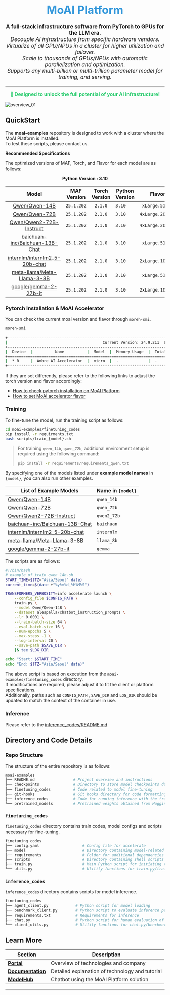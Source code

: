 <div align="center">
  <h1 style="font-size: 2.5em; color: #3498db;">MoAI Platform</h1>
</div>

<p align="center" style="font-size: 1.2em;">
  <strong>A full-stack infrastructure software from PyTorch to GPUs for the LLM era.</strong><br/>
  <em>Decouple AI infrastructure from specific hardware vendors.</em><br/>
  <em>Virtualize of all GPU/NPUs in a cluster for higher utilization and failover.</em><br/>
  <em>Scale to thousands of GPUs/NPUs with automatic parallelization and optimization.</em><br/>
  <em>Supports any multi-billion or multi-trillion parameter model for training, and serving.</em><br/>
</p>

<hr/>

<p align="center" style="font-size: 1.1em; color: #2ecc71;">
  <strong>🚀 Designed to unlock the full potential of your AI infrastructure!</strong>
</p>

![overview_01](https://github.com/user-attachments/assets/a1d7b9b5-83f6-4844-8f16-fb6a288f54b3)

## QuickStart

The **moai-examples** repository is designed to work with a cluster where the MoAI Platform is installed.  
To test these scripts, please contact us.

**Recommended Specifications**

The optimized versions of MAF, Torch, and Flavor for each model are as follows:

<div align="center">

**Python Version : 3.10** 


|                                          Model                                          | MAF Version | Torch Version | Python Version |      Flavor      | Train Batch | Eval Batch | Eval Batch |
|:---------------------------------------------------------------------------------------:|:-----------:|:-------------:|----------------|:----------------:|:-----------:|:----------:|:----------:|
|                  [Qwen/Qwen-14B](https://huggingface.co/Qwen/Qwen-14B)                  |  `25.1.202` |    `2.1.0`    | `3.10`         |  `xLarge.512GB`  |      64     |      8     |      8     |
|                  [Qwen/Qwen-72B](https://huggingface.co/Qwen/Qwen-72B)                  |  `25.1.202` |    `2.1.0`    | `3.10`         | `4xLarge.2048GB` |     256     |      8     |      8     |
|        [Qwen/Qwen2-72B-Instruct](https://huggingface.co/Qwen/Qwen2-72B-Instruct)        |  `25.1.202` |    `2.1.0`    | `3.10`         | `4xLarge.2048GB` |      64     |      8     |      8     |
| [baichuan-inc/Baichuan-13B-Chat](https://huggingface.co/baichuan-inc/Baichuan-13B-Chat) |  `25.1.202` |    `2.1.0`    | `3.10`         |  `xLarge.512GB`  |      64     |      8     |      8     |
|  [internlm/internlm2_5-20b-chat](https://huggingface.co/internlm/internlm2_5-20b-chat)  |  `25.1.202` |    `2.1.0`    | `3.10`         | `2xLarge.1024GB` |      64     |     16     |     16     |
|     [meta-llama/Meta-Llama-3-8B ](https://huggingface.co/meta-llama/Meta-Llama-3-8B)    |  `25.1.202` |    `2.1.0`    | `3.10`         |  `xLarge.512GB`  |      64     |      8     |      8     |
|          [google/gemma-2-27b-it](https://huggingface.co/google/gemma-2-27b-it)          |  `25.1.202` |    `2.1.0`    | `3.10`         | `2xLarge.1024GB` |      64     |      8     |      8     |

</div>

### Pytorch Installation & MoAI Accelerator

You can check the current moai version and flavor through `moreh-smi`.
```bash
moreh-smi

+-----------------------------------------------------------------------------------------------+
|                                          Current Version: 24.9.211  Latest Version: 25.1.201  |
+-----------------------------------------------------------------------------------------------+
|  Device  |          Name          |  Model  |  Memory Usage  |  Total Memory  |  Utilization  |
+===============================================================================================+
|  * 0     |  Ambre AI Accelerator  |  micro  |  -             |  -             |  -            |
+-----------------------------------------------------------------------------------------------+
```
If they are set differently, please refer to the following links to adjust the torch version and flavor accordingly:
- [How to check pytorch installation on MoAI Platform](https://docs.moreh.io/tutorials/llama3_8b_tutorial/1_prepare_fine-tuning/#checking-pytorch-installation)
- [How to set MoAI accelerator flavor](https://docs.moreh.io/tutorials/llama3_8b_tutorial/1_prepare_fine-tuning/#checking-pytorch-installation)

### Training
To fine-tune the model, run the training script as follows:

```bash
cd moai-examples/finetuning_codes
pip install -r requirments.txt
bash scripts/train_{model}.sh
```
> For training `qwen_14b`, `qwen_72b`, additional environment setup is required using the following command:
> ```bash
> pip install -r requirements/requirements_qwen.txt
> ```


By specifying one of the models listed under **example model names** in `{model}`, you can also run other examples.  

<div align="center" style="margin-top: 1rem;">

|  **List of Example Models**                                                             |  Name in `{model}`|
|-----------------------------------------------------------------------------------------|---------------|
| [Qwen/Qwen-14B](https://huggingface.co/Qwen/Qwen-14B)                                   | `qwen_14b`    |
| [Qwen/Qwen-72B](https://huggingface.co/Qwen/Qwen-72B)                                   | `qwen_72b`    |
| [Qwen/Qwen2-72B-Instruct](https://huggingface.co/Qwen/Qwen2-72B-Instruct)               | `qwen2_72b`   |
| [baichuan-inc/Baichuan-13B-Chat](https://huggingface.co/baichuan-inc/Baichuan-13B-Chat) | `baichuan`    |
| [internlm/internlm2_5-20b-chat](https://huggingface.co/internlm/internlm2_5-20b-chat)   | `internlm`    |
| [meta-llama/Meta-Llama-3-8B ](https://huggingface.co/meta-llama/Meta-Llama-3-8B)        | `llama_8b`    |
| [google/gemma-2-27b-it](https://huggingface.co/google/gemma-2-27b-it)                   | `gemma`       |
</div>


The scripts are as follows:

```bash
#!/bin/bash
# example of train_qwen_14b.sh
START_TIME=$(TZ="Asia/Seoul" date)
current_time=$(date +"%y%m%d_%H%M%S")

TRANSFORMERS_VERBOSITY=info accelerate launch \
    --config_file $CONFIG_PATH \
    train.py \
    --model Qwen/Qwen-14B \
    --dataset alespalla/chatbot_instruction_prompts \
    --lr 0.0001 \
    --train-batch-size 64 \
    --eval-batch-size 16 \
    --num-epochs 5 \
    --max-steps -1 \
    --log-interval 20 \
    --save-path $SAVE_DIR \
    |& tee $LOG_DIR

echo "Start: $START_TIME"
echo "End: $(TZ="Asia/Seoul" date)"
```

The above script is based on execution from the `moai-examples/finetuning_codes` directory.  
If modifications are required, please adjust it to fit the client or platform specifications.   
Additionally, paths such as `CONFIG_PATH` , `SAVE_DIR` and `LOG_DIR` should be updated to match the context of the container in use.

### Inference


Please refer to the [inference_codes/README.md]()



## **Directory and Code Details**

### Repo Structure

The structure of the entire repository is as follows:

```bash
moai-examples
├── README.md                 # Project overview and instructions
├── checkpoints               # Directory to store model checkpoints during finetuning
├── finetuning_codes          # Code related to model fine-tuning
├── git-hooks                 # Git hooks directory for code formatting and other pre/post-commit tasks
├── inference_codes           # Code for running inference with the trained model
└── pretrained_models         # Pretrained weights obtained from Huggingface
```



### `finetuning_codes`

 `finetuning_codes` directory contains train codes, model configs and scripts necessary for fine-tuning.

```bash
finetuning_codes
├── config.yaml                   # Config file for accelerate
├── model                         # Directory containing model-related files
├── requirements                  # Folder for additional dependencies or packages required for fine-tuning
├── scripts                       # Directory containing shell scripts for different fine-tuning setups
├── train.py                      # Main Python script for initiating the fine-tuning process
└── utils.py                      # Utility functions for train.py/train_internlm.py
```

### `inference_codes`

 `inference_codes` directory contains scripts for model inference. 

```bash
finetuning_codes
├── agent_client.py            # Python script for model loading
├── benchmark_client.py        # Python script to evaluate inference performance 
├── requirements.txt           # Requirements for inference 
├── chat.py                    # Python script for human evaluation of loaded model
└── client_utils.py            # Utility functions for chat.py/benchmark_client.py/agent_client.py
```




## Learn More

| **Section**       | **Description**                                 |
|-------------------|-------------------------------------------------|
| **[Portal](https://moreh.io/)**        | Overview of technologies and company            |
| **[Documentation](https://docs.moreh.io/)** | Detailed explanation of technology and tutorial |
| **[ModelHub](https://model-hub.moreh.io/)**     | Chatbot using the MoAI Platform solution        |


---
